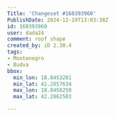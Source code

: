 ```yaml
---
Title: 'Changeset #160393960'
PublishDate: 2024-12-19T13:03:38Z
id: 160393960
user: dada24
comment: roof shape
created_by: iD 2.30.4
tags:
- Montenegro
- Budva
bbox:
  min_lon: 18.8453281
  min_lat: 42.2857634
  max_lon: 18.8458258
  max_lat: 42.2862503

---
```

